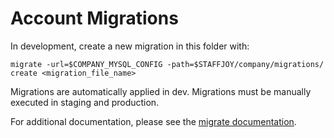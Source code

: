 # Account Migrations

In development, create a new migration in this folder with:

```
migrate -url=$COMPANY_MYSQL_CONFIG -path=$STAFFJOY/company/migrations/ create <migration_file_name>
```

Migrations are automatically applied in dev. Migrations must be manually executed in staging and production. 

For additional documentation, please see the [migrate documentation](https://github.com/mattes/migrate).
